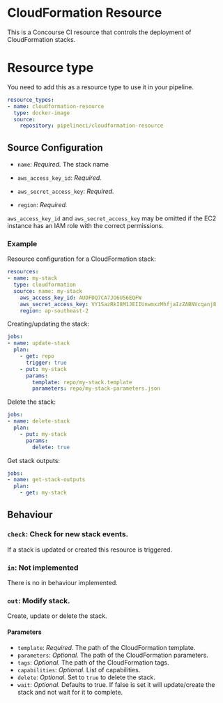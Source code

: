 # CloudFormation Resource

This is a Concourse CI resource that controls the deployment of CloudFormation
stacks.

# Resource type
You need to add this as a resource type to use it in your pipeline.
```yaml
resource_types:
- name: cloudformation-resource
  type: docker-image
  source:
    repository: pipelineci/cloudformation-resource
```

## Source Configuration

* `name`: *Required.* The stack name

* `aws_access_key_id`: *Required.*

* `aws_secret_access_key`: *Required.*

* `region`: *Required.*

`aws_access_key_id` and `aws_secret_access_key` may be omitted if the EC2
instance has an IAM role with the correct permissions.

### Example

Resource configuration for a CloudFormation stack:

``` yaml
resources:
- name: my-stack
  type: cloudformation
  source: name: my-stack
    aws_access_key_id: AUDFDQ7CA7JO6U56EQFW
    aws_secret_access_key: VY1SazRkI8M1JEIIUnwmxzMhfjaIzZABNVcqanj8
    region: ap-southeast-2
```

Creating/updating the stack:

```yaml
jobs:
- name: update-stack
  plan:
    - get: repo
      trigger: true
    - put: my-stack
      params:
        template: repo/my-stack.template
        parameters: repo/my-stack-parameters.json
```

Delete the stack:

```yaml
jobs:
- name: delete-stack
  plan:
    - put: my-stack
      params:
        delete: true
```

Get stack outputs:

```yaml
jobs:
- name: get-stack-outputs
  plan:
    - get: my-stack
```

## Behaviour

### `check`: Check for new stack events.

If a stack is updated or created this resource is triggered.

### `in`: Not implemented

There is no in behaviour implemented.

### `out`: Modify stack.

Create, update or delete the stack.

#### Parameters

* `template`: *Required.* The path of the CloudFormation template.
* `parameters`: *Optional.* The path of the CloudFormation parameters.
* `tags`: *Optional.* The path of the CloudFormation tags.
* `capabilities`: *Optional.* List of capabilities.
* `delete`: *Optional.* Set to `true` to delete the stack.
* `wait`: *Optional.* Defaults to true. If false is set it will update/create
  the stack and not wait for it to complete.
